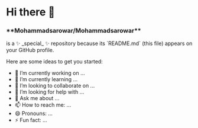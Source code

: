 # Hi there 👋


<h3>**Mohammadsarowar/Mohammadsarowar**</h3> is a ✨ _special_ ✨ repository because its `README.md` (this file) appears on your GitHub profile.

<p color:blue>Here are some ideas to get you started:</p>

- 🔭 I’m currently working on ...
- 🌱 I’m currently learning ...
- 👯 I’m looking to collaborate on ...
- 🤔 I’m looking for help with ...
- 💬 Ask me about ...
- 📫 How to reach me: ...
- 😄 Pronouns: ...
- ⚡ Fun fact: ...

